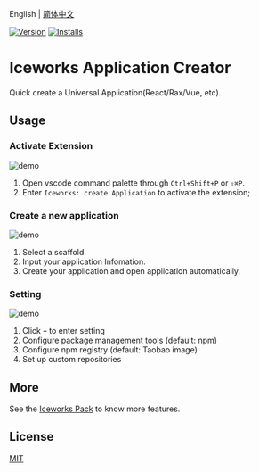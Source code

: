 English | [简体中文](./README.md)

[![Version](https://vsmarketplacebadge.apphb.com/version/iceworks-team.iceworks-project-creator.svg)](https://marketplace.visualstudio.com/items?itemName=iceworks-team.iceworks-project-creator)
[![Installs](https://vsmarketplacebadge.apphb.com/installs-short/iceworks-team.iceworks-project-creator.svg)](https://marketplace.visualstudio.com/items?itemName=iceworks-team.iceworks-project-creator)

# Iceworks Application Creator

Quick create a Universal Application(React/Rax/Vue, etc).

## Usage

### Activate Extension

![demo](https://user-images.githubusercontent.com/56879942/87621232-e61b0e80-c752-11ea-852c-77bb164d2dab.gif)

1. Open vscode command palette  through `Ctrl+Shift+P` or `⇧⌘P`.
2. Enter `Iceworks: create Application` to activate the extension;

### Create a new application

![demo](https://user-images.githubusercontent.com/56879942/87621825-41013580-c754-11ea-8da8-e49e71397d08.gif)

1. Select a scaffold.
2. Input your application Infomation.
3. Create your application and open application automatically.

### Setting

![demo](https://user-images.githubusercontent.com/56879942/87621238-eadfc280-c752-11ea-8efc-483835153321.gif )

1. Click `+` to enter setting
2. Configure package management tools (default: npm)
3. Configure npm registry (default: Taobao image)
4. Set up custom repositories

## More

See the [Iceworks Pack](https://marketplace.visualstudio.com/items?itemName=iceworks-team.iceworks) to know more features.

## License

[MIT](https://github.com/ice-lab/iceworks/blob/master/LICENSE)
